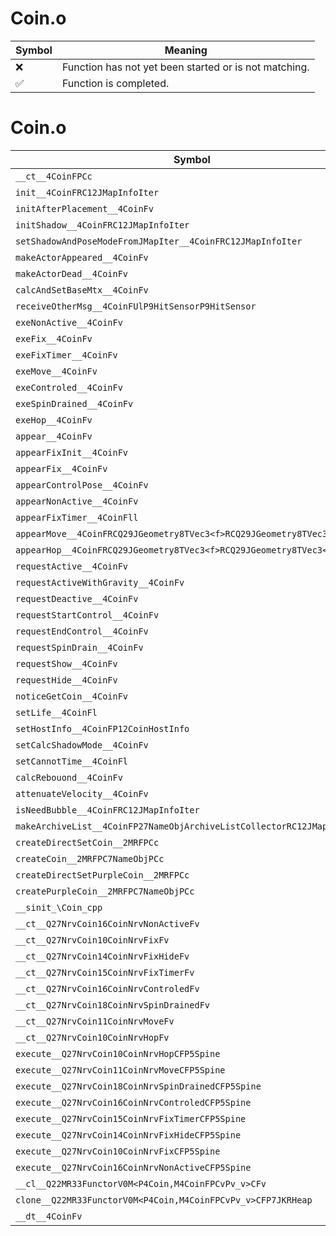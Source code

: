# Coin.o
| Symbol | Meaning 
| ------------- | ------------- 
| :x: | Function has not yet been started or is not matching. 
| :white_check_mark: | Function is completed. 


# Coin.o
| Symbol | Decompiled? |
| ------------- | ------------- |
| `__ct__4CoinFPCc` | :white_check_mark: |
| `init__4CoinFRC12JMapInfoIter` | :white_check_mark: |
| `initAfterPlacement__4CoinFv` | :white_check_mark: |
| `initShadow__4CoinFRC12JMapInfoIter` | :white_check_mark: |
| `setShadowAndPoseModeFromJMapIter__4CoinFRC12JMapInfoIter` | :white_check_mark: |
| `makeActorAppeared__4CoinFv` | :white_check_mark: |
| `makeActorDead__4CoinFv` | :white_check_mark: |
| `calcAndSetBaseMtx__4CoinFv` | :white_check_mark: |
| `receiveOtherMsg__4CoinFUlP9HitSensorP9HitSensor` | :white_check_mark: |
| `exeNonActive__4CoinFv` | :white_check_mark: |
| `exeFix__4CoinFv` | :white_check_mark: |
| `exeFixTimer__4CoinFv` | :white_check_mark: |
| `exeMove__4CoinFv` | :white_check_mark: |
| `exeControled__4CoinFv` | :white_check_mark: |
| `exeSpinDrained__4CoinFv` | :white_check_mark: |
| `exeHop__4CoinFv` | :white_check_mark: |
| `appear__4CoinFv` | :white_check_mark: |
| `appearFixInit__4CoinFv` | :white_check_mark: |
| `appearFix__4CoinFv` | :white_check_mark: |
| `appearControlPose__4CoinFv` | :white_check_mark: |
| `appearNonActive__4CoinFv` | :white_check_mark: |
| `appearFixTimer__4CoinFll` | :white_check_mark: |
| `appearMove__4CoinFRCQ29JGeometry8TVec3<f>RCQ29JGeometry8TVec3<f>ll` | :white_check_mark: |
| `appearHop__4CoinFRCQ29JGeometry8TVec3<f>RCQ29JGeometry8TVec3<f>` | :white_check_mark: |
| `requestActive__4CoinFv` | :white_check_mark: |
| `requestActiveWithGravity__4CoinFv` | :white_check_mark: |
| `requestDeactive__4CoinFv` | :white_check_mark: |
| `requestStartControl__4CoinFv` | :white_check_mark: |
| `requestEndControl__4CoinFv` | :white_check_mark: |
| `requestSpinDrain__4CoinFv` | :white_check_mark: |
| `requestShow__4CoinFv` | :white_check_mark: |
| `requestHide__4CoinFv` | :white_check_mark: |
| `noticeGetCoin__4CoinFv` | :white_check_mark: |
| `setLife__4CoinFl` | :white_check_mark: |
| `setHostInfo__4CoinFP12CoinHostInfo` | :white_check_mark: |
| `setCalcShadowMode__4CoinFv` | :white_check_mark: |
| `setCannotTime__4CoinFl` | :white_check_mark: |
| `calcRebouond__4CoinFv` | :white_check_mark: |
| `attenuateVelocity__4CoinFv` | :white_check_mark: |
| `isNeedBubble__4CoinFRC12JMapInfoIter` | :white_check_mark: |
| `makeArchiveList__4CoinFP27NameObjArchiveListCollectorRC12JMapInfoIter` | :white_check_mark: |
| `createDirectSetCoin__2MRFPCc` | :white_check_mark: |
| `createCoin__2MRFPC7NameObjPCc` | :white_check_mark: |
| `createDirectSetPurpleCoin__2MRFPCc` | :white_check_mark: |
| `createPurpleCoin__2MRFPC7NameObjPCc` | :white_check_mark: |
| `__sinit_\Coin_cpp` | :white_check_mark: |
| `__ct__Q27NrvCoin16CoinNrvNonActiveFv` | :white_check_mark: |
| `__ct__Q27NrvCoin10CoinNrvFixFv` | :white_check_mark: |
| `__ct__Q27NrvCoin14CoinNrvFixHideFv` | :white_check_mark: |
| `__ct__Q27NrvCoin15CoinNrvFixTimerFv` | :white_check_mark: |
| `__ct__Q27NrvCoin16CoinNrvControledFv` | :white_check_mark: |
| `__ct__Q27NrvCoin18CoinNrvSpinDrainedFv` | :white_check_mark: |
| `__ct__Q27NrvCoin11CoinNrvMoveFv` | :white_check_mark: |
| `__ct__Q27NrvCoin10CoinNrvHopFv` | :white_check_mark: |
| `execute__Q27NrvCoin10CoinNrvHopCFP5Spine` | :white_check_mark: |
| `execute__Q27NrvCoin11CoinNrvMoveCFP5Spine` | :white_check_mark: |
| `execute__Q27NrvCoin18CoinNrvSpinDrainedCFP5Spine` | :white_check_mark: |
| `execute__Q27NrvCoin16CoinNrvControledCFP5Spine` | :white_check_mark: |
| `execute__Q27NrvCoin15CoinNrvFixTimerCFP5Spine` | :white_check_mark: |
| `execute__Q27NrvCoin14CoinNrvFixHideCFP5Spine` | :white_check_mark: |
| `execute__Q27NrvCoin10CoinNrvFixCFP5Spine` | :white_check_mark: |
| `execute__Q27NrvCoin16CoinNrvNonActiveCFP5Spine` | :white_check_mark: |
| `__cl__Q22MR33FunctorV0M<P4Coin,M4CoinFPCvPv_v>CFv` | :white_check_mark: |
| `clone__Q22MR33FunctorV0M<P4Coin,M4CoinFPCvPv_v>CFP7JKRHeap` | :white_check_mark: |
| `__dt__4CoinFv` | :white_check_mark: |
